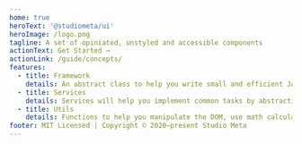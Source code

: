 ```yaml
---
home: true
heroText: '@studiometa/ui'
heroImage: /logo.png
tagline: A set of opiniated, unstyled and accessible components
actionText: Get Started →
actionLink: /guide/concepts/
features:
  - title: Framework
    details: An abstract class to help you write small and efficient JavaScript classes as well as orchestrate them.
  - title: Services
    details: Services will help you implement common tasks by abstracting their tedious parts.
  - title: Utils
    details: Functions to help you manipulate the DOM, use math calculations, use the history API and more.
footer: MIT Licensed | Copyright © 2020–present Studio Meta
---
```

